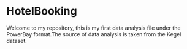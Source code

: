 # HotelBooking
Welcome to my repository, this is my first data analysis file under the PowerBay format.The source of data analysis is taken from the Kegel dataset.
